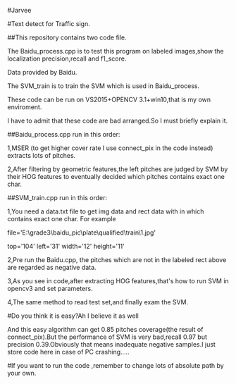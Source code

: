 #Jarvee

#Text detect for Traffic sign.

##This repository contains two code file.

The Baidu_process.cpp is to test this program on labeled images,show the localization precision,recall and f1_score.

Data provided by Baidu.

The SVM_train is to train the SVM which is used in Baidu_process.

These code can be run on VS2015+OPENCV 3.1+win10,that is my own enviroment.

I have to admit that these code are bad arranged.So I must briefly explain it.

##Baidu_process.cpp run in this order:

1,MSER (to get higher cover rate I use connect_pix in the code instead) extracts lots of pitches.

2,After filtering by geometric features,the left pitches are judged by SVM by their HOG features to eventually decided which pitches contains exact one char.

##SVM_train.cpp run in this order:

1,You need a data.txt file to get img data and rect data with in which contains exact one char.
For example 

file='E:\grade3\baidu_pic\plate\qualified\train\1.jpg'

top='104' left='31' width='12' height='11'

2,Pre run the Baidu.cpp, the pitches which are not in the labeled rect above are regarded as negative data.

3,As you see in code,after extracting HOG features,that's how to run SVM in opencv3 and set parameters.

4,The same method to read test set,and finally exam the SVM. 

#Do you think it is easy?Ah I believe it as well

And this easy algorithm can get 0.85 pitches coverage(the result of connect_pix).But the performance of SVM is very bad,recall 0.97 but precision 0.39.Obviously that means inadequate negative samples.I just store code here in case of PC crashing.....

#If you want to run the code ,remember to change lots of absolute path by your own.
